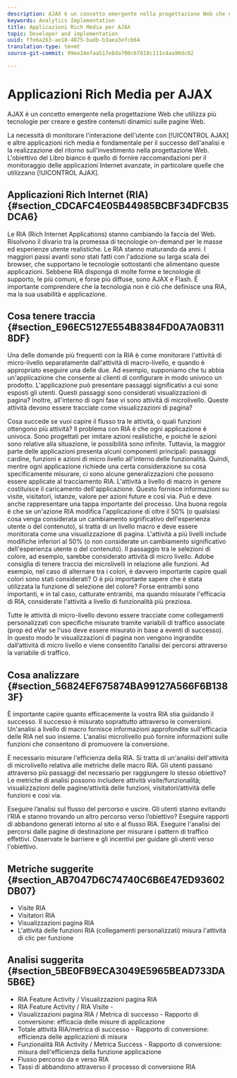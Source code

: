 ```yaml
---
description: AJAX è un concetto emergente nella progettazione Web che utilizza più tecnologie per creare e gestire contenuti dinamici sulle pagine Web.
keywords: Analytics Implementation
title: Applicazioni Rich Media per AJAX
topic: Developer and implementation
uuid: ffe6a263-ae18-4875-badb-b3aea3efcb64
translation-type: tm+mt
source-git-commit: 99ee24efaa517e8da700c67818c111c4aa90dc02

---
```



# Applicazioni Rich Media per AJAX

AJAX è un concetto emergente nella progettazione Web che utilizza più tecnologie per creare e gestire contenuti dinamici sulle pagine Web.

La necessità di monitorare l'interazione dell'utente con [!UICONTROL AJAX] e altre applicazioni rich media è fondamentale per il successo dell'analisi e la realizzazione del ritorno sull'investimento nella progettazione Web. L'obiettivo del Libro bianco è quello di fornire raccomandazioni per il monitoraggio delle applicazioni Internet avanzate, in particolare quelle che utilizzano [!UICONTROL AJAX].

## Applicazioni Rich Internet (RIA) {#section_CDCAFC4E05B44985BCBF34DFCB35DCA6}

Le RIA (Rich Internet Applications) stanno cambiando la faccia del Web. Risolvono il divario tra la promessa di tecnologie on-demand per le masse ed esperienze utente realistiche. Le RIA stanno maturando da anni. I maggiori passi avanti sono stati fatti con l'adozione su larga scala dei browser, che supportano le tecnologie sottostanti che alimentano queste applicazioni. Sebbene RIA disponga di molte forme e tecnologie di supporto, le più comuni, e forse più diffuse, sono AJAX e Flash. È importante comprendere che la tecnologia non è ciò che definisce una RIA, ma la sua usabilità e applicazione.

## Cosa tenere traccia {#section_E96EC5127E554B8384FD0A7A0B3118DF}

Una delle domande più frequenti con la RIA è come monitorare l'attività di micro-livello separatamente dall'attività di macro-livello, e quando è appropriato eseguire una delle due. Ad esempio, supponiamo che tu abbia un'applicazione che consente ai clienti di configurare in modo univoco un prodotto. L'applicazione può presentare passaggi significativi a cui sono esposti gli utenti. Questi passaggi sono considerati visualizzazioni di pagina? Inoltre, all'interno di ogni fase vi sono attività di microlivello. Queste attività devono essere tracciate come visualizzazioni di pagina?

Cosa succede se vuoi capire il flusso tra le attività, o quali funzioni ottengono più attività? Il problema con RIA è che ogni applicazione è univoca. Sono progettati per imitare azioni realistiche, e poiché le azioni sono relative alla situazione, le possibilità sono infinite. Tuttavia, la maggior parte delle applicazioni presenta alcuni componenti principali: passaggi cardine, funzioni e azioni di micro livello all'interno delle funzionalità. Quindi, mentre ogni applicazione richiede una certa considerazione su cosa specificamente misurare, ci sono alcune generalizzazioni che possono essere applicate al tracciamento RIA.
L'attività a livello di macro in genere costituisce il caricamento dell'applicazione. Questo fornisce informazioni su visite, visitatori, istanze, valore per azioni future e così via. Può e deve anche rappresentare una tappa importante del processo. Una buona regola è che se un'azione RIA modifica l'applicazione di oltre il 50% (o qualsiasi cosa venga considerata un cambiamento significativo dell'esperienza utente o del contenuto), si tratta di un livello macro e deve essere monitorata come una visualizzazione di pagina.
L'attività a più livelli include modifiche inferiori al 50% (o non considerate un cambiamento significativo dell'esperienza utente o del contenuto). Il passaggio tra le selezioni di colore, ad esempio, sarebbe considerato attività di micro livello. Adobe consiglia di tenere traccia dei microlivelli in relazione alle funzioni. Ad esempio, nel caso di alternare tra i colori, è davvero importante capire quali colori sono stati considerati? O è più importante sapere che è stata utilizzata la funzione di selezione del colore? Forse entrambi sono importanti, e in tal caso, catturate entrambi, ma quando misurate l'efficacia di RIA, considerate l'attività a livello di funzionalità più preziosa.

Tutte le attività di micro-livello devono essere tracciate come collegamenti personalizzati con specifiche misurate tramite variabili di traffico associate (prop ed eVar se l'uso deve essere misurato in base a eventi di successo). In questo modo le visualizzazioni di pagina non vengono ingrandite dall’attività di micro livello e viene consentito l’analisi dei percorsi attraverso la variabile di traffico.

## Cosa analizzare {#section_56824EF675874BA99127A566F6B1383F}

È importante capire quanto efficacemente la vostra RIA stia guidando il successo. Il successo è misurato soprattutto attraverso le conversioni. Un'analisi a livello di macro fornisce informazioni approfondite sull'efficacia delle RIA nel suo insieme. L'analisi microlivello può fornire informazioni sulle funzioni che consentono di promuovere la conversione.

È necessario misurare l'efficienza della RIA. Si tratta di un'analisi dell'attività di microlivello relativa alle metriche delle macro RIA. Gli utenti passano attraverso più passaggi del necessario per raggiungere lo stesso obiettivo? Le metriche di analisi possono includere attività visite/funzionalità; visualizzazioni delle pagine/attività delle funzioni, visitatori/attività delle funzioni e così via.

Eseguire l’analisi sul flusso del percorso e uscire. Gli utenti stanno evitando l’RIA e stanno trovando un altro percorso verso l’obiettivo? Eseguire rapporti di abbandono generati intorno al sito e al flusso RIA. Eseguire l'analisi dei percorsi dalle pagine di destinazione per misurare i pattern di traffico effettivi. Osservate le barriere e gli incentivi per guidare gli utenti verso l'obiettivo.

## Metriche suggerite {#section_AB7047D6C74740C6B6E47ED93602DB07}

* Visite RIA
* Visitatori RIA
* Visualizzazioni pagina RIA
* L'attività delle funzioni RIA (collegamenti personalizzati) misura l'attività di clic per funzione

## Analisi suggerita {#section_5BE0FB9ECA3049E5965BEAD733DA5B6E}

* RIA Feature Activity / Visualizzazioni pagina RIA
* RIA Feature Activity / RIA Visite -
* Visualizzazioni pagina RIA / Metrica di successo - Rapporto di conversione: efficacia delle misure di applicazione
* Totale attività RIA/metrica di successo - Rapporto di conversione: efficienza delle applicazioni di misura
* Funzionalità RIA Activity / Metrica Success - Rapporto di conversione: misura dell'efficienza della funzione applicazione
* Flusso percorso da e verso RIA
* Tassi di abbandono attraverso il processo di conversione RIA

